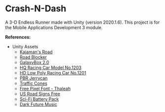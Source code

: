 # Crash-N-Dash
A 3-D Endless Runner made with Unity (version 2020.1.6). This project is for the Mobile Applications Development 3 module.

**References:**
* Unity Assets
  * [Kajaman's Road](https://assetstore.unity.com/packages/3d/environments/roadways/kajaman-s-roads-free-52628)
  * [Road Blocker](https://assetstore.unity.com/packages/3d/props/exterior/road-blocker-663)
  * [GalaxyBox 2.0](https://assetstore.unity.com/packages/2d/textures-materials/sky/galaxybox-2-0-84349)
  * [HQ Racing Car Model No.1203](https://assetstore.unity.com/packages/3d/vehicles/land/hq-racing-car-model-no-1203-139221)
  * [HD Low Poly Racing Car No.1201](https://assetstore.unity.com/packages/3d/vehicles/land/hd-low-poly-racing-car-no-1201-118603)
  * [PBR Jerrycan](https://assetstore.unity.com/packages/3d/props/pbr-jerrycan-free-80011)
  * [Traffic Cones](https://assetstore.unity.com/packages/3d/props/traffic-cones-34912)
  * [Free Pixel Font - Thaleah](https://assetstore.unity.com/packages/2d/fonts/free-pixel-font-thaleah-140059)
  * [US Road Signs Free](https://assetstore.unity.com/packages/3d/props/exterior/us-road-signs-free-164941)
  * [Sci-Fi Battery Pack](https://assetstore.unity.com/packages/3d/environments/sci-fi/sci-fi-battery-pack-free-19738)
  * [Dark Future Music](https://assetstore.unity.com/packages/audio/music/electronic/dark-future-music-3777)
